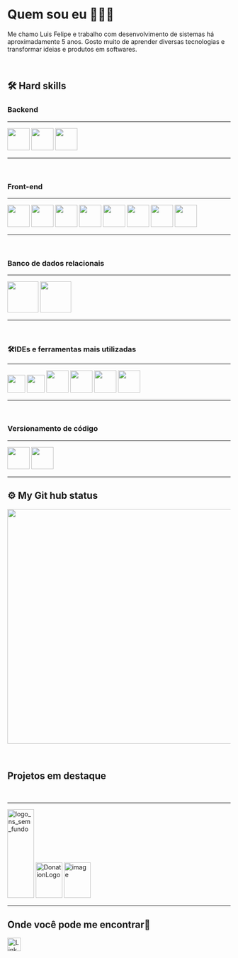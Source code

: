 <h1>Quem sou eu 👨🏿‍💻</h1>

<p>Me chamo Luis Felipe e trabalho com desenvolvimento de sistemas há aproximadamente 5 anos. Gosto muito de aprender diversas tecnologias e transformar ideias e produtos em softwares.</p>
<br>

<h2>🛠 Hard skills</h2>


<h3>Backend</h3>
<hr>
<p align="left">         
<img src="https://cdn.jsdelivr.net/gh/devicons/devicon@latest/icons/csharp/csharp-original.svg" height=50 />          
<img src="https://cdn.jsdelivr.net/gh/devicons/devicon@latest/icons/dotnetcore/dotnetcore-original.svg" height=50  />
<img src="https://cdn.jsdelivr.net/gh/devicons/devicon@latest/icons/python/python-original-wordmark.svg" height=50 />      
</p>
<hr>
<br>

<h3>Front-end</h3>
<hr>
<p align="left">
  <img src="https://cdn.jsdelivr.net/gh/devicons/devicon@latest/icons/angular/angular-original.svg" height=50 />
  <img src="https://cdn.jsdelivr.net/gh/devicons/devicon@latest/icons/vuejs/vuejs-original.svg" height=50 />      
  <img src="https://cdn.jsdelivr.net/gh/devicons/devicon@latest/icons/html5/html5-original.svg" height=50/> 
  <img src="https://cdn.jsdelivr.net/gh/devicons/devicon@latest/icons/css3/css3-original.svg" height=50 />
  <img src="https://cdn.jsdelivr.net/gh/devicons/devicon@latest/icons/javascript/javascript-original.svg" height=50 />
  <img src="https://cdn.jsdelivr.net/gh/devicons/devicon@latest/icons/typescript/typescript-original.svg" height=50 />     
  <img src="https://cdn.jsdelivr.net/gh/devicons/devicon@latest/icons/bootstrap/bootstrap-original.svg" height=50 />          
  <img src="https://cdn.jsdelivr.net/gh/devicons/devicon@latest/icons/sass/sass-original.svg" height=50 />      
</p>
<hr>

<br>
<h3>Banco de dados relacionais</h3>

<hr>
<p align="left">
   <img src="https://cdn.jsdelivr.net/gh/devicons/devicon@latest/icons/mysql/mysql-original-wordmark.svg" height=70 /> 
   <img src="https://cdn.jsdelivr.net/gh/devicons/devicon@latest/icons/microsoftsqlserver/microsoftsqlserver-plain-wordmark.svg" height=70 />       
</p>
<hr>
          
<br>
<h3>🛠️IDEs e ferramentas mais utilizadas</h3>
<hr>
<p align="left">
  <img src="https://cdn.jsdelivr.net/gh/devicons/devicon@latest/icons/visualstudio/visualstudio-original.svg" width="40" height="40"/>
  <img src="https://cdn.jsdelivr.net/gh/devicons/devicon@latest/icons/vscode/vscode-original.svg" width="40" height="40"/>
  <img src="https://cdn.jsdelivr.net/gh/devicons/devicon@latest/icons/nuget/nuget-original.svg" height=50 />
  <img src="https://cdn.jsdelivr.net/gh/devicons/devicon@latest/icons/entityframeworkcore/entityframeworkcore-original.svg" height=50 />
  <img src="https://cdn.jsdelivr.net/gh/devicons/devicon@latest/icons/swagger/swagger-original.svg" height=50 />
  <img src="https://cdn.jsdelivr.net/gh/devicons/devicon@latest/icons/postman/postman-original.svg" height=50 />
          
          
          
</p>
<hr>

<br>
<h3>Versionamento de código</h3>
<hr>
<p align="left">
  <img src="https://cdn.jsdelivr.net/gh/devicons/devicon@latest/icons/git/git-original.svg" height=50/>
  <img src="https://camo.githubusercontent.com/17a3cfebe6cf2dcf7b339b7b008adb9a55ddc15aec622a27a2a66b207e1e357a/68747470733a2f2f696d672e736869656c64732e696f2f62616467652f4769744875622d3130303030303f7374796c653d666f722d7468652d6261646765266c6f676f3d676974687562266c6f676f436f6c6f723d7768697465" height=50/>
</p>
<hr>

<h2>⚙️ My Git hub status</h2>

<p align="left">
   <img width="530em" src="https://github-readme-stats.vercel.app/api/top-langs/?username=luis-mendes018&theme=dark" />
</p>

<br>

<h2>Projetos em destaque</h2>
<br>
<hr>
<p align="left">
  <img width="60" height="200" alt="logo_ns_sem_fundo" src="https://github.com/user-attachments/assets/230b3885-4da5-48d2-80d6-728a03af23cd" />
  <img width="60" height="80" alt="DonationLogo" src="https://github.com/user-attachments/assets/1f332aed-823f-4967-93e4-bc90c44f0c16" />
  <img width="60" height="80" alt="image" src="https://github.com/user-attachments/assets/abe6083d-2629-43f1-aa86-a15e090b434c" />
</p>

<hr>

<h2>Onde você pode me encontrar🛜</h2>

<p align="left">
 <a href="https://www.linkedin.com/in/luis-felipe-mendes-de-souza-524a5b258/" target="_blank">
    <img src="https://img.shields.io/badge/LinkedIn-0077B5?style=for-the-badge&logo=linkedin&logoColor=white" alt="LinkedIn" height="30"/>
  </a>
</p>
